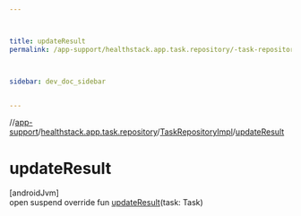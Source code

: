 ```yaml
---



title: updateResult
permalink: /app-support/healthstack.app.task.repository/-task-repository-impl/update-result.html



sidebar: dev_doc_sidebar


---
```




//[app-support](/app-support.html)/[healthstack.app.task.repository](../index.html)/[TaskRepositoryImpl](index.html)/[updateResult](update-result.html)



# updateResult



[androidJvm]\
open suspend override fun [updateResult](update-result.html)(task: Task)






